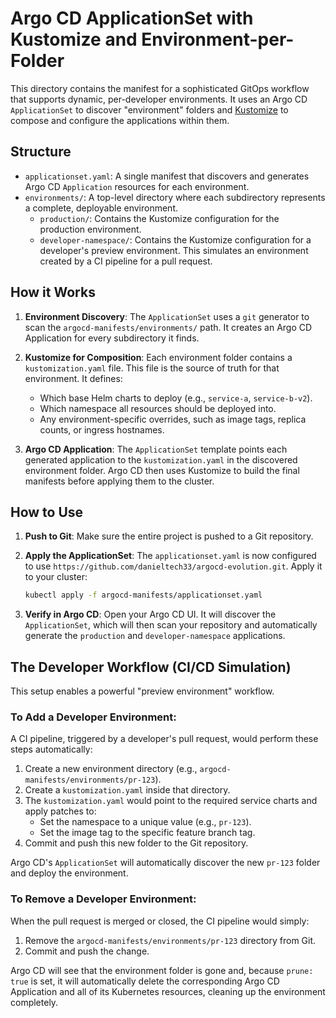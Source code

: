 # Argo CD ApplicationSet with Kustomize and Environment-per-Folder

This directory contains the manifest for a sophisticated GitOps workflow that supports dynamic, per-developer environments. It uses an Argo CD `ApplicationSet` to discover "environment" folders and [Kustomize](https://kustomize.io/) to compose and configure the applications within them.

## Structure

-   `applicationset.yaml`: A single manifest that discovers and generates Argo CD `Application` resources for each environment.
-   `environments/`: A top-level directory where each subdirectory represents a complete, deployable environment.
    -   `production/`: Contains the Kustomize configuration for the production environment.
    -   `developer-namespace/`: Contains the Kustomize configuration for a developer's preview environment. This simulates an environment created by a CI pipeline for a pull request.

## How it Works

1.  **Environment Discovery**: The `ApplicationSet` uses a `git` generator to scan the `argocd-manifests/environments/` path. It creates an Argo CD Application for every subdirectory it finds.

2.  **Kustomize for Composition**: Each environment folder contains a `kustomization.yaml` file. This file is the source of truth for that environment. It defines:
    -   Which base Helm charts to deploy (e.g., `service-a`, `service-b-v2`).
    -   Which namespace all resources should be deployed into.
    -   Any environment-specific overrides, such as image tags, replica counts, or ingress hostnames.

3.  **Argo CD Application**: The `ApplicationSet` template points each generated application to the `kustomization.yaml` in the discovered environment folder. Argo CD then uses Kustomize to build the final manifests before applying them to the cluster.

## How to Use

1.  **Push to Git**: Make sure the entire project is pushed to a Git repository.

2.  **Apply the ApplicationSet**: The `applicationset.yaml` is now configured to use `https://github.com/danieltech33/argocd-evolution.git`. Apply it to your cluster:
    ```bash
    kubectl apply -f argocd-manifests/applicationset.yaml
    ```

3.  **Verify in Argo CD**: Open your Argo CD UI. It will discover the `ApplicationSet`, which will then scan your repository and automatically generate the `production` and `developer-namespace` applications.

## The Developer Workflow (CI/CD Simulation)

This setup enables a powerful "preview environment" workflow.

### To Add a Developer Environment:

A CI pipeline, triggered by a developer's pull request, would perform these steps automatically:

1.  Create a new environment directory (e.g., `argocd-manifests/environments/pr-123`).
2.  Create a `kustomization.yaml` inside that directory.
3.  The `kustomization.yaml` would point to the required service charts and apply patches to:
    -   Set the namespace to a unique value (e.g., `pr-123`).
    -   Set the image tag to the specific feature branch tag.
4.  Commit and push this new folder to the Git repository.

Argo CD's `ApplicationSet` will automatically discover the new `pr-123` folder and deploy the environment.

### To Remove a Developer Environment:

When the pull request is merged or closed, the CI pipeline would simply:

1.  Remove the `argocd-manifests/environments/pr-123` directory from Git.
2.  Commit and push the change.

Argo CD will see that the environment folder is gone and, because `prune: true` is set, it will automatically delete the corresponding Argo CD Application and all of its Kubernetes resources, cleaning up the environment completely. 